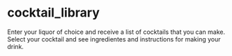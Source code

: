 # cocktail_library
Enter your liquor of choice and receive a list of cocktails that you can make. Select your cocktail and see ingredientes and instructions for making your drink.
